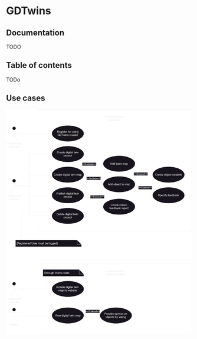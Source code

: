 # GDTwins

## Documentation
TODO

## Table of contents
TODo

## Use cases

![Use case diagram for GDTwins.](./usecase.drawio.svg)
